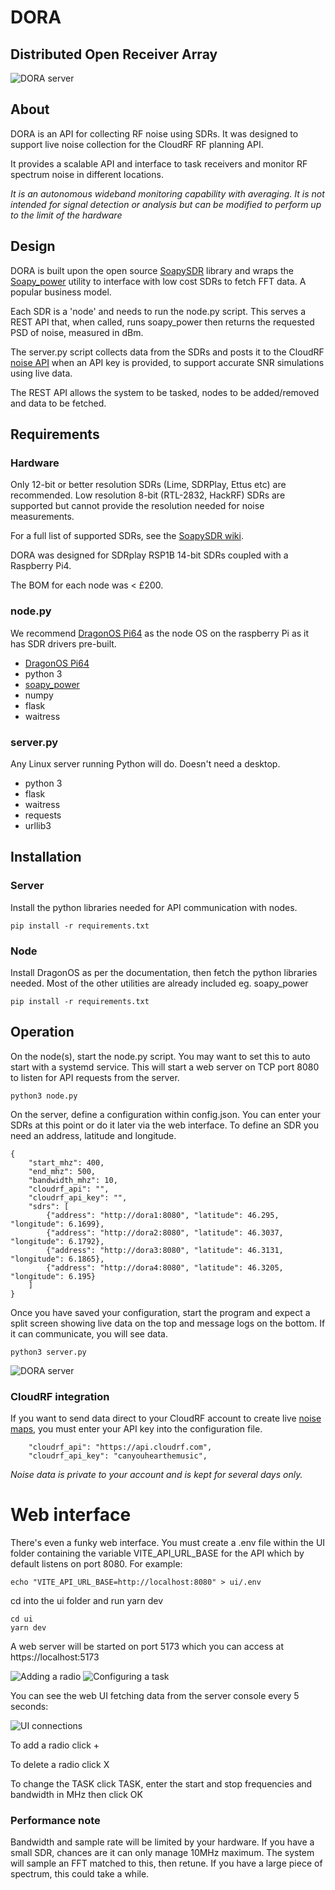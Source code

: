 # DORA

## Distributed Open Receiver Array

![DORA server](./img/dora-server.jpg)

## About

DORA is an API for collecting RF noise using SDRs. It was designed to support live noise collection for the CloudRF RF planning API.

It provides a scalable API and interface to task receivers and monitor RF spectrum noise in different locations. 

*It is an autonomous wideband monitoring capability with averaging. It is not intended for signal detection or analysis but can be modified to perform up to the limit of the hardware*

## Design

DORA is built upon the open source [SoapySDR](https://github.com/pothosware/SoapySDR/wiki) library and wraps the [Soapy_power](https://github.com/xmikos/soapy_power) utility to interface with low cost SDRs to fetch FFT data. A popular business model.

Each SDR is a 'node' and needs to run the node.py script. 
This serves a REST API that, when called, runs soapy_power then returns the requested PSD of noise, measured in dBm.

The server.py script collects data from the SDRs and posts it to the CloudRF [noise API](https://cloudrf.com/documentation/developer/#/Manage/noiseCreate) when an API key is provided, to support accurate SNR simulations using live data.

The REST API allows the system to be tasked, nodes to be added/removed and data to be fetched.

## Requirements

### Hardware

Only 12-bit or better resolution SDRs (Lime, SDRPlay, Ettus etc) are recommended. Low resolution 8-bit (RTL-2832, HackRF) SDRs are supported but cannot provide the resolution needed for noise measurements.

For a full list of supported SDRs, see the [SoapySDR wiki](https://github.com/pothosware/SoapySDR/wiki).

DORA was designed for SDRplay RSP1B 14-bit SDRs coupled with a Raspberry Pi4. 

The BOM for each node was < £200.

### node.py
We recommend [DragonOS Pi64](https://sourceforge.net/projects/dragonos-pi64/) as the node OS on the raspberry Pi as it has SDR drivers pre-built.

 - [DragonOS Pi64](https://sourceforge.net/projects/dragonos-pi64/)
 - python 3
 - [soapy_power](https://github.com/xmikos/soapy_power)
 - numpy
 - flask
 - waitress

### server.py
Any Linux server running Python will do. Doesn't need a desktop.

 - python 3
 - flask
 - waitress
 - requests
 - urllib3

## Installation

### Server
Install the python libraries needed for API communication with nodes.

    pip install -r requirements.txt

### Node
Install DragonOS as per the documentation, then fetch the python libraries needed. Most of the other utilities are already included eg. soapy_power

    pip install -r requirements.txt

## Operation

On the node(s), start the node.py script. You may want to set this to auto start with a systemd service. This will start a web server on TCP port 8080 to listen for API requests from the server.

    python3 node.py

On the server, define a configuration within config.json. You can enter your SDRs at this point or do it later via the web interface. To define an SDR you need an address, latitude and longitude.


    {
        "start_mhz": 400,
        "end_mhz": 500,
        "bandwidth_mhz": 10,
        "cloudrf_api": "",
        "cloudrf_api_key": "",
        "sdrs": [
            {"address": "http://dora1:8080", "latitude": 46.295, "longitude": 6.1699}, 
            {"address": "http://dora2:8080", "latitude": 46.3037, "longitude": 6.1792}, 
            {"address": "http://dora3:8080", "latitude": 46.3131, "longitude": 6.1865}, 
            {"address": "http://dora4:8080", "latitude": 46.3205, "longitude": 6.195}
        ]
    }

Once you have saved your configuration, start the program and expect a split screen showing live data on the top and message logs on the bottom. If it can communicate, you will see data.
    
    python3 server.py

![DORA server](./img/dora-console.png)

### CloudRF integration

If you want to send data direct to your CloudRF account to create live [noise maps](https://cloudrf.com/mapping-noise/), you must enter your API key into the configuration file. 

        "cloudrf_api": "https://api.cloudrf.com",
        "cloudrf_api_key": "canyouhearthemusic",
*Noise data is private to your account and is kept for several days only.*

# Web interface

There's even a funky web interface.
You must create a .env file within the UI folder containing the variable VITE_API_URL_BASE for the API which by default listens on port 8080. For example:

    echo "VITE_API_URL_BASE=http://localhost:8080" > ui/.env


cd into the ui folder and run yarn dev

    cd ui
    yarn dev

A web server will be started on port 5173 which you can access at https://localhost:5173

![Adding a radio](./img/webui2.png)
![Configuring a task](./img/webui1.png)

You can see the web UI fetching data from the server console every 5 seconds:

![UI connections](./img/ui-connect.png)

To add a radio click +

To delete a radio click X

To change the TASK click TASK, enter the start and stop frequencies and bandwidth in MHz then click OK

### Performance note

Bandwidth and sample rate will be limited by your hardware. If you have a small SDR, chances are it can only manage 10MHz maximum. The system will sample an FFT matched to this, then retune. If you have a large piece of spectrum, this could take a while.